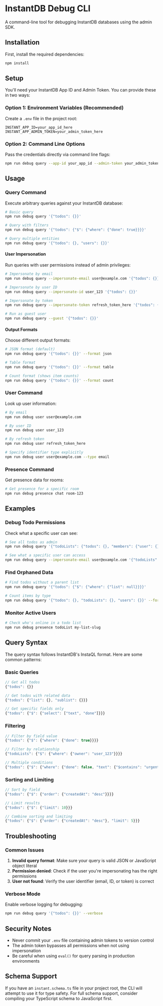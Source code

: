 # InstantDB Debug CLI

A command-line tool for debugging InstantDB databases using the admin SDK.

## Installation

First, install the required dependencies:

```bash
npm install
```

## Setup

You'll need your InstantDB App ID and Admin Token. You can provide these in two ways:

### Option 1: Environment Variables (Recommended)

Create a `.env` file in the project root:

```env
INSTANT_APP_ID=your_app_id_here
INSTANT_APP_ADMIN_TOKEN=your_admin_token_here
```

### Option 2: Command Line Options

Pass the credentials directly via command line flags:

```bash
npm run debug query --app-id your_app_id --admin-token your_admin_token '{"todos": {}}'
```

## Usage

### Query Command

Execute arbitrary queries against your InstantDB database:

```bash
# Basic query
npm run debug query '{"todos": {}}'

# Query with filters
npm run debug query '{"todos": {"$": {"where": {"done": true}}}}'

# Query multiple entities
npm run debug query '{"todos": {}, "users": {}}'
```

#### User Impersonation

Run queries with user permissions instead of admin privileges:

```bash
# Impersonate by email
npm run debug query --impersonate-email user@example.com '{"todos": {}}'

# Impersonate by user ID
npm run debug query --impersonate-id user_123 '{"todos": {}}'

# Impersonate by token
npm run debug query --impersonate-token refresh_token_here '{"todos": {}}'

# Run as guest user
npm run debug query --guest '{"todos": {}}'
```

#### Output Formats

Choose different output formats:

```bash
# JSON format (default)
npm run debug query '{"todos": {}}' --format json

# Table format
npm run debug query '{"todos": {}}' --format table

# Count format (shows item counts)
npm run debug query '{"todos": {}}' --format count
```

### User Command

Look up user information:

```bash
# By email
npm run debug user user@example.com

# By user ID
npm run debug user user_123

# By refresh token
npm run debug user refresh_token_here

# Specify identifier type explicitly
npm run debug user user@example.com --type email
```

### Presence Command

Get presence data for rooms:

```bash
# Get presence for a specific room
npm run debug presence chat room-123
```

## Examples

### Debug Todo Permissions

Check what a specific user can see:

```bash
# See all todos as admin
npm run debug query '{"todoLists": {"todos": {}, "members": {"user": {}}}}'

# See what a specific user can access
npm run debug query --impersonate-email user@example.com '{"todoLists": {"todos": {}, "members": {"user": {}}}}'
```

### Find Orphaned Data

```bash
# Find todos without a parent list
npm run debug query '{"todos": {"$": {"where": {"list": null}}}}'

# Count items by type
npm run debug query '{"todos": {}, "todoLists": {}, "users": {}}' --format count
```

### Monitor Active Users

```bash
# Check who's online in a todo list
npm run debug presence todoList my-list-slug
```

## Query Syntax

The query syntax follows InstantDB's InstaQL format. Here are some common patterns:

### Basic Queries

```javascript
// Get all todos
{"todos": {}}

// Get todos with related data
{"todos": {"list": {}, "sublist": {}}}

// Get specific fields only
{"todos": {"$": {"select": ["text", "done"]}}}
```

### Filtering

```javascript
// Filter by field value
{"todos": {"$": {"where": {"done": true}}}}

// Filter by relationship
{"todoLists": {"$": {"where": {"owner": "user_123"}}}}

// Multiple conditions
{"todos": {"$": {"where": {"done": false, "text": {"$contains": "urgent"}}}}}
```

### Sorting and Limiting

```javascript
// Sort by field
{"todos": {"$": {"order": {"createdAt": "desc"}}}}

// Limit results
{"todos": {"$": {"limit": 10}}}

// Combine sorting and limiting
{"todos": {"$": {"order": {"createdAt": "desc"}, "limit": 5}}}
```

## Troubleshooting

### Common Issues

1. **Invalid query format**: Make sure your query is valid JSON or JavaScript object literal
2. **Permission denied**: Check if the user you're impersonating has the right permissions
3. **User not found**: Verify the user identifier (email, ID, or token) is correct

### Verbose Mode

Enable verbose logging for debugging:

```bash
npm run debug query '{"todos": {}}' --verbose
```

## Security Notes

- Never commit your `.env` file containing admin tokens to version control
- The admin token bypasses all permissions when not using impersonation
- Be careful when using `eval()` for query parsing in production environments

## Schema Support

If you have an `instant.schema.ts` file in your project root, the CLI will attempt to use it for type safety. For full schema support, consider compiling your TypeScript schema to JavaScript first.
